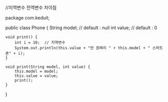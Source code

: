 //지역변수 전역변수 차이점 



package com.keduit;

public class Phone {
    String model;   // default : null
    int value;      // default : 0
    
    void print() {
        int i = 10;  // 지역변수
        System.out.println(this.value + "만 원짜리 " + this.model + " 스마트 폰" + i);
    }
    
    void print(String model, int value) {
        this.model = model;
        this.value = value;
        print();
    }

}
